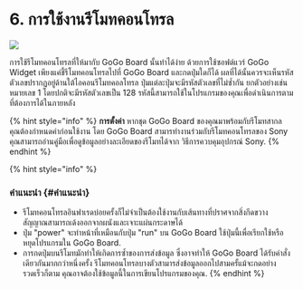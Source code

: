 # 6. การใช้งานรีโมทคอนโทรล

![](https://lh5.googleusercontent.com/eJgmYCN1eL2H_dO4PU64mGqi5jaO3rohIyyUbjIv2-66r26bShlgCvsuYb3DMIB8tCZM9uQ5qekaM1mfTWbY1QDF0glUlQBlutNcj1_CVquW1Y4_v7AUCmZWr5dyj9bfb5CY5nU7)

การใช้รีโมทคอนโทรลที่ให้มากับ GoGo Board นั้นทำได้ง่าย ด้วยการใช้ซอฟต์แวร์ GoGo Widget เพียงแค่ชี้รีโมทคอนโทรลไปที่ GoGo Board และกดปุ่มใดก็ได้ ผลที่ได้นั้นควรจะเห็นรหัสตัวเลขปรากฏอยู่ด้านใต้ไอคอนรีโมทคอลโทรล ปุ่มแต่ละปุ่มจะมีรหัสตัวเลขที่ไม่ซ้ำกัน ยกตัวอย่างเช่นหมายเลข 1 โดยปกติจะมีรหัสตัวเลขเป็น 128 รหัสนี้สามารถใช้ในโปรแกรมของคุณเพื่อดำเนินการตามที่ต้องการได้ในภายหลัง

{% hint style="info" %}
**การตั้งค่า** หากชุด GoGo Board ของคุณมาพร้อมกับรีโมทสากล คุณต้องกำหนดค่าก่อนใช้งาน โดย GoGo Board สามารทำงานร่วมกับรีโมทคอนโทรลของ Sony คุณสามารถอ่านคู่มือเพื่อดูข้อมูลอย่างละเอียดของรีโมทได้จาก วิธีการควบคุมอุปกรณ์ Sony.
{% endhint %}

{% hint style="info" %}
### คำแนะนำ {#คำแนะนำ}

* รีโมทคอนโทรลอินฟาเรดบ่อยครั้งก็ไม่จำเป็นต้องใช้งานกับเส้นทางที่ปราศจากสิ่งกีดขวาง สัญญาณสามารถเด้งออกจากผนังและเจาะแผ่นกระดาษได้
* ปุ่ม "power" จะทำหน้าที่เหมือนกับปุ่ม "run" บน GoGo Board ใช้ปุ่มนี้เพื่อเรียกใช้หรือหยุดโปรแกรมใน GoGo Board.
* การกดปุ่มบนรีโมทมักทำให้เกิดการซ้ำของการส่งข้อมูล ซึ่งอาจทำให้ GoGo Board ได้รับคำสั่งเดียวกันมากกว่าหนึ่งครั้ง รีโมทคอนโทรลบางตัวสามารส่งข้อมูลออกไปสามครั้แม้จะกดอย่างรวดเร็วก็ตาม คุณอาจต้องใช้ข้อมูลนี้ในการเขียนโปรแกรมของคุณ.
{% endhint %}

